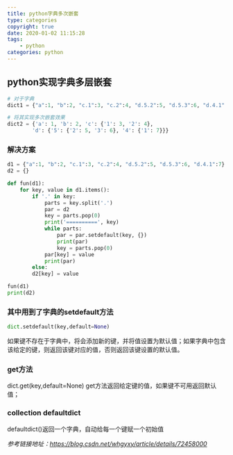 ```yaml
---
title: python字典多次嵌套
type: categories
copyright: true
date: 2020-01-02 11:15:28
tags:
    - python
categories: python
---
```


## python实现字典多层嵌套

```python
# 对于字典
dict1 = {"a":1, "b":2, "c.1":3, "c.2":4, "d.5.2":5, "d.5.3":6, "d.4.1":7}

# 将其实现多次嵌套效果
dict2 = {'a': 1, 'b': 2, 'c': {'1': 3, '2': 4}, 
        'd': {'5': {'2': 5, '3': 6}, '4': {'1': 7}}}
```
<!--more-->

### 解决方案
```python
d1 = {"a":1, "b":2, "c.1":3, "c.2":4, "d.5.2":5, "d.5.3":6, "d.4.1":7}
d2 = {}

def fun(d1):
    for key, value in d1.items():
        if '.' in key:
            parts = key.split('.')
            par = d2
            key = parts.pop(0)
            print('==========', key)
            while parts:
                par = par.setdefault(key, {})
                print(par)
                key = parts.pop(0)
            par[key] = value
            print(par)
        else:
        d2[key] = value

fun(d1)
print(d2)
```

### 其中用到了字典的setdefault方法

```python
dict.setdefault(key,default=None)
```
如果键不存在于字典中，将会添加新的键，并将值设置为默认值；如果字典中包含该给定的键，则返回该键对应的值，否则返回该键设置的默认值。

### get方法
dict.get(key,default=None)
get方法返回给定键的值，如果键不可用返回默认值；

### collection defaultdict
defaultdict()返回一个字典，自动给每一个键赋一个初始值


*参考链接地址：https://blog.csdn.net/whgyxy/article/details/72458000*
